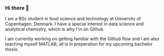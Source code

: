 ### Hi there 👋
I am a BSc student in food science and technology at University of Copenhagen, Denmark. 
I have a special interest in data science and analytical chemistry, which is why I'm on Github.

I am currently working on getting familiar with the Github flow and I am also teaching myself MATLAB; all is in preperation for my upcoming bachelor thesis.

<!--
**JAarup/JAarup** is a ✨ _special_ ✨ repository because its `README.md` (this file) appears on your GitHub profile.

Here are some ideas to get you started:

- 🔭 I’m currently working on ...
- 🌱 I’m currently learning ...
- 👯 I’m looking to collaborate on ...
- 🤔 I’m looking for help with ...
- 💬 Ask me about ...
- 📫 How to reach me: ...
- 😄 Pronouns: ...
- ⚡ Fun fact: ...
-->
